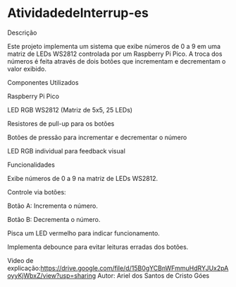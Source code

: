 # AtividadedeInterrup-es

Descrição

Este projeto implementa um sistema que exibe números de 0 a 9 em uma matriz de LEDs WS2812 controlada por um Raspberry Pi Pico. A troca dos números é feita através de dois botões que incrementam e decrementam o valor exibido.

Componentes Utilizados

Raspberry Pi Pico

LED RGB WS2812 (Matriz de 5x5, 25 LEDs)

Resistores de pull-up para os botões

Botões de pressão para incrementar e decrementar o número

LED RGB individual para feedback visual

Funcionalidades

Exibe números de 0 a 9 na matriz de LEDs WS2812.

Controle via botões:

Botão A: Incrementa o número.

Botão B: Decrementa o número.

Pisca um LED vermelho para indicar funcionamento.

Implementa debounce para evitar leituras erradas dos botões.

Video de explicação:https://drive.google.com/file/d/15B0gYCBnWFmmuHdRYJUx2pAoyyKjWbxZ/view?usp=sharing
Autor: Ariel dos Santos de Cristo Góes

